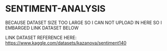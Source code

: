 # SENTIMENT-ANALYSIS
BECAUSE DATASET SIZE TOO LARGE SO I CAN NOT UPLOAD IN HERE SO I EMBARGED LINK DATASET BELOW

LINK DATASET REFERENCE HERE: https://www.kaggle.com/datasets/kazanova/sentiment140 
